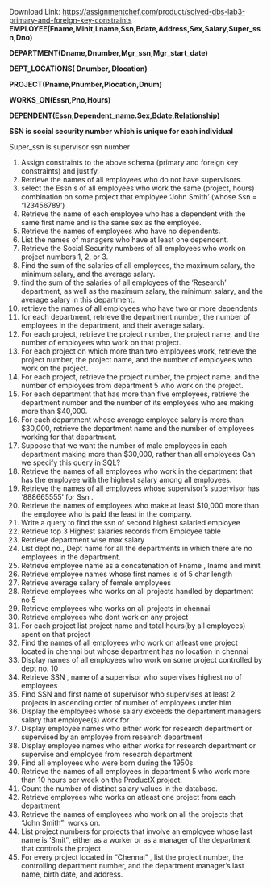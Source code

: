 Download Link: https://assignmentchef.com/product/solved-dbs-lab3-primary-and-foreign-key-constraints
<br>
<strong>EMPLOYEE(Fname,Minit,Lname,Ssn,Bdate,Address,Sex,Salary,Super_ssn,Dno) </strong>

<strong>DEPARTMENT(Dname,Dnumber,Mgr_ssn,Mgr_start_date) </strong>

<strong>DEPT_LOCATIONS( Dnumber, Dlocation) </strong>

<strong>PROJECT(Pname,Pnumber,Plocation,Dnum) </strong>

<strong>WORKS_ON(Essn,Pno,Hours) </strong>

<strong>DEPENDENT(Essn,Dependent_name.Sex,Bdate,Relationship) </strong>

<strong> </strong>

<strong>SSN is  social security number which is unique for each individual </strong>

Super_ssn is supervisor ssn number

<ol>

 <li>Assign constraints to the above schema (primary and foreign key constraints) and justify.</li>

 <li>Retrieve the names of all employees who do not have supervisors.</li>

 <li>select the Essn s of all employees who work the same (project, hours) combination on some project that employee ‘John Smith’ (whose Ssn = ‘123456789’)</li>

 <li>Retrieve the name of each employee who has a dependent with the same first name and is the same sex as the employee.</li>

 <li>Retrieve the names of employees who have no dependents.</li>

 <li>List the names of managers who have at least one dependent.</li>

 <li>Retrieve the Social Security numbers of all employees who work on project numbers 1, 2, or 3.</li>

 <li>Find the sum of the salaries of all employees, the maximum salary, the minimum salary, and the average salary.</li>

 <li>find the sum of the salaries of all employees of the ‘Research’ department, as well as the maximum salary, the minimum salary, and the average salary in this department.</li>

 <li>retrieve the names of all employees who have two or more dependents</li>

 <li>for each department, retrieve the department number, the number of employees in the department, and their average salary.</li>

 <li>For each project, retrieve the project number, the project name, and the number of employees who work on that project.</li>

 <li>For each project on which more than two employees work, retrieve the project number, the project name, and the number of employees who work on the project.</li>

 <li>For each project, retrieve the project number, the project name, and the number of employees from department 5 who work on the project.</li>

 <li>For each department that has more than five employees, retrieve the department number and the number of its employees who are making more than $40,000.</li>

 <li>For each department whose average employee salary is more than $30,000, retrieve the department name and the number of employees working for that department.</li>

 <li>Suppose that we want the number of male employees in each department making more than $30,000, rather than all employees Can we specify this query in SQL?</li>

 <li>Retrieve the names of all employees who work in the department that has the employee with the highest salary among all employees.</li>

 <li>Retrieve the names of all employees whose supervisor’s supervisor has ‘888665555’ for Ssn .</li>

 <li>Retrieve the names of employees who make at least $10,000 more than the employee who is paid the least in the company.</li>

 <li>Write a query to find the ssn of second highest salaried employee</li>

 <li>Retrieve top 3 Highest salaries records from Employee table</li>

 <li>Retrieve department wise max salary</li>

 <li>List dept no., Dept name for all the departments in which there are no employees in the department.</li>

 <li>Retrieve employee name as a concatenation of Fname , lname and minit</li>

 <li>Retrieve employee names whose first names is of 5  char  length</li>

 <li>Retrieve average salary of female employees</li>

 <li>Retrieve employees who works on all projects handled by department no 5</li>

 <li>Retrieve employees who works on all projects in chennai</li>

 <li>Retrieve employees who dont work on any project</li>

 <li>For each project list project name and total hours(by all employees) spent on that project</li>

 <li>Find the names of all employees who work on atleast one project located in chennai but whose department has no location in chennai</li>

 <li>Display names of all employees who work on some project controlled by dept no. 10</li>

 <li>Retrieve SSN , name of a supervisor who supervises highest no of employees</li>

 <li>Find SSN and first name of supervisor who supervises at least 2 projects in ascending order of number of employees under him</li>

 <li>Display the employees whose salary exceeds the department managers salary that employee(s) work for</li>

 <li>Display employee names who either work for research department or supervised by an employee from research department</li>

 <li>Display employee names who either works for research department or supervise and employee from research department</li>

 <li>Find all employees who were born during the 1950s</li>

 <li>Retrieve the names of all employees in department 5 who work more than 10 hours per week on the ProductX project.</li>

 <li>Count the number of distinct salary values in the database.</li>

 <li>Retrieve employees who works on atleast one project from each department</li>

 <li>Retrieve the names of employees who work on all the projects that “John Smith”’ works on.</li>

 <li>List project numbers for projects that involve an employee whose last name is ‘Smit’’, either as a worker or as a manager of the department that controls the project</li>

 <li>For every project located in “Chennai” , list the project number, the controlling department number, and the department manager’s last name, birth date, and address.</li>

</ol>








